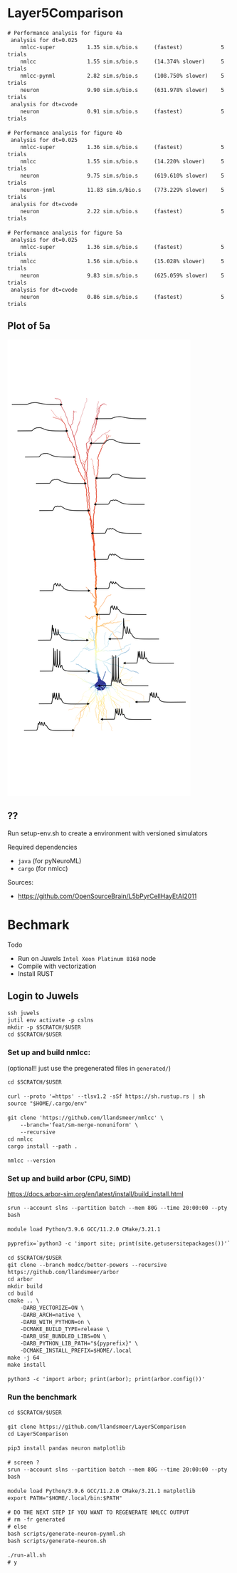 # Layer5Comparison

```
# Performance analysis for figure 4a
 analysis for dt=0.025
    nmlcc-super          1.35 sim.s/bio.s     (fastest)            5 trials
    nmlcc                1.55 sim.s/bio.s     (14.374% slower)     5 trials
    nmlcc-pynml          2.82 sim.s/bio.s     (108.750% slower)    5 trials
    neuron               9.90 sim.s/bio.s     (631.978% slower)    5 trials
 analysis for dt=cvode
    neuron               0.91 sim.s/bio.s     (fastest)            5 trials

# Performance analysis for figure 4b
 analysis for dt=0.025
    nmlcc-super          1.36 sim.s/bio.s     (fastest)            5 trials
    nmlcc                1.55 sim.s/bio.s     (14.220% slower)     5 trials
    neuron               9.75 sim.s/bio.s     (619.610% slower)    5 trials
    neuron-jnml          11.83 sim.s/bio.s    (773.229% slower)    5 trials
 analysis for dt=cvode
    neuron               2.22 sim.s/bio.s     (fastest)            5 trials

# Performance analysis for figure 5a
 analysis for dt=0.025
    nmlcc-super          1.36 sim.s/bio.s     (fastest)            5 trials
    nmlcc                1.56 sim.s/bio.s     (15.028% slower)     5 trials
    neuron               9.83 sim.s/bio.s     (625.059% slower)    5 trials
 analysis for dt=cvode
    neuron               0.86 sim.s/bio.s     (fastest)            5 trials
```

## Plot of 5a

<img src="5a.svg"></img>

## ??

Run setup-env.sh to create a environment with versioned simulators

Required dependencies

 - `java` (for pyNeuroML)
 - `cargo` (for nmlcc)

Sources:

 - https://github.com/OpenSourceBrain/L5bPyrCellHayEtAl2011

# Bechmark

Todo
 - Run on Juwels `Intel Xeon Platinum 8168` node
 - Compile with vectorization
 - Install RUST

## Login to Juwels

```
ssh juwels
jutil env activate -p cslns
mkdir -p $SCRATCH/$USER
cd $SCRATCH/$USER
```


### Set up and build nmlcc:

(optional!! just use the pregenerated files in `generated/`)

```
cd $SCRATCH/$USER

curl --proto '=https' --tlsv1.2 -sSf https://sh.rustup.rs | sh
source "$HOME/.cargo/env"

git clone 'https://github.com/llandsmeer/nmlcc' \
    --branch='feat/sm-merge-nonuniform' \
    --recursive
cd nmlcc
cargo install --path .

nmlcc --version
```

### Set up and build arbor (CPU, SIMD)

https://docs.arbor-sim.org/en/latest/install/build_install.html

```
srun --account slns --partition batch --mem 80G --time 20:00:00 --pty bash

module load Python/3.9.6 GCC/11.2.0 CMake/3.21.1

pyprefix=`python3 -c 'import site; print(site.getusersitepackages())'`

cd $SCRATCH/$USER
git clone --branch modcc/better-powers --recursive https://github.com/llandsmeer/arbor
cd arbor
mkdir build
cd build
cmake .. \
    -DARB_VECTORIZE=ON \
    -DARB_ARCH=native \
    -DARB_WITH_PYTHON=on \
    -DCMAKE_BUILD_TYPE=release \
    -DARB_USE_BUNDLED_LIBS=ON \
    -DARB_PYTHON_LIB_PATH="${pyprefix}" \
    -DCMAKE_INSTALL_PREFIX=$HOME/.local
make -j 64
make install

python3 -c 'import arbor; print(arbor); print(arbor.config())'
```

### Run the benchmark

```
cd $SCRATCH/$USER

git clone https://github.com/llandsmeer/Layer5Comparison
cd Layer5Comparison

pip3 install pandas neuron matplotlib

# screen ?
srun --account slns --partition batch --mem 80G --time 20:00:00 --pty bash

module load Python/3.9.6 GCC/11.2.0 CMake/3.21.1 matplotlib
export PATH="$HOME/.local/bin:$PATH"

# DO THE NEXT STEP IF YOU WANT TO REGENERATE NMLCC OUTPUT
# rm -fr generated
# else
bash scripts/generate-neuron-pynml.sh
bash scripts/generate-neuron.sh

./run-all.sh
# y
```
